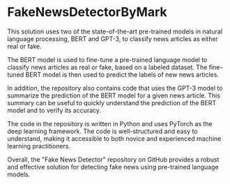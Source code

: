 # FakeNewsDetectorByMark

This solution uses two of the state-of-the-art pre-trained models in natural language processing, BERT and GPT-3, to classify news articles as either real or fake.

The BERT model is used to fine-tune a pre-trained language model to classify news articles as real or fake, based on a labeled dataset. The fine-tuned BERT model is then used to predict the labels of new news articles.

In addition, the repository also contains code that uses the GPT-3 model to summarize the prediction of the BERT model for a given news article. This summary can be useful to quickly understand the prediction of the BERT model and to verify its accuracy.

The code in the repository is written in Python and uses PyTorch as the deep learning framework. The code is well-structured and easy to understand, making it accessible to both novice and experienced machine learning practitioners.

Overall, the "Fake News Detector" repository on GitHub provides a robust and effective solution for detecting fake news using pre-trained language models.
